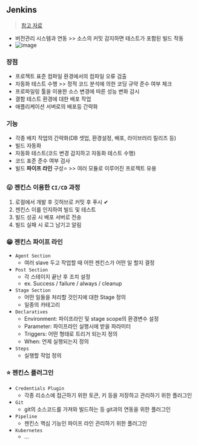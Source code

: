 ## Jenkins
> [참고 자료](https://2mukee.tistory.com/237)
- 버전관리 시스템과 연동 >> 소스의 커밋 감지하면 테스트가 포함된 빌드 작동
- ![image](https://user-images.githubusercontent.com/61215550/171522741-e4d09d67-afbd-400c-8b84-e7511e7a1a83.png)

### 장점
- 프로젝트 표준 컴파일 환경에서의 컴파일 오류 검출
- 자동화 테스트 수행 >> 정적 코드 분석에 의한 코딩 규약 준수 여부 체크
- 프로파일링 툴을 이용한 소스 변경에 따른 성능 변화 감시
- 결함 테스트 환경에 대한 배포 작업
- 애플리케이션 서버로의 배포등 간략화

### 기능
- 각종 배치 작업의 간략화(DB 셋업, 환경설정, 배포, 라이브러리 릴리즈 등)
- 빌드 자동화
- 자동화 테스트(코드 변경 감지하고 자동화 테스트 수행)
- 코드 표준 준수 여부 검사
- 빌드 __파이프 라인__ 구성⭐ >> 여러 모듈로 이루어진 프로젝트 유용

### 😛 젠킨스 이용한 `CI/CD` 과정
1. 로컬에서 개발 후 깃허브로 커밋 후 푸시 ✔
2. 젠킨스 이를 인지하여 빌드 및 테스트 
3. 빌드 성공 시 배포 서버로 전송 
4. 빌드 실패 시 로그 남기고 알림

### 😁 젠킨스 파이프 라인
- `Agent Section`
  - 여러 slave 두고 작업할 때 어떤 젠킨스가 어떤 일 할지 결정
- `Post Section`
  - 각 스테이지 끝난 후 조치 설정
  - ex. Success / failure / always / cleanup 
- `Stage Section`
  - 어떤 일들을 처리할 것인지에 대한 Stage 정의
  - 일종의 카테고리
- `Declaratives`
  - Environment: 파이프라인 및 stage scope의 환경변수 설정
  - Parameter: 파이프라인 실행시에 받을 파라미터
  - Triggers: 어떤 형태로 트리거 되는지 정의
  - When: 언제 실행되는지 정의
- `Steps`
  - 실행할 작업 정의

### ⭐ 젠킨스 플러그인
- `Credentials Plugin`
  - 각종 리소스에 접근하기 위한 토큰, 키 등을 저장하고 관리하기 위한 플러그인
- `Git`
  - git의 소스코드를 가져와 빌드하는 등 git과의 연동을 위한 플러그인
- `Pipeline`
  - 젠킨스 핵심 기능인 파이프 라인 관리하기 위한 플러그인
- `Kubernetes` 
  - ...
